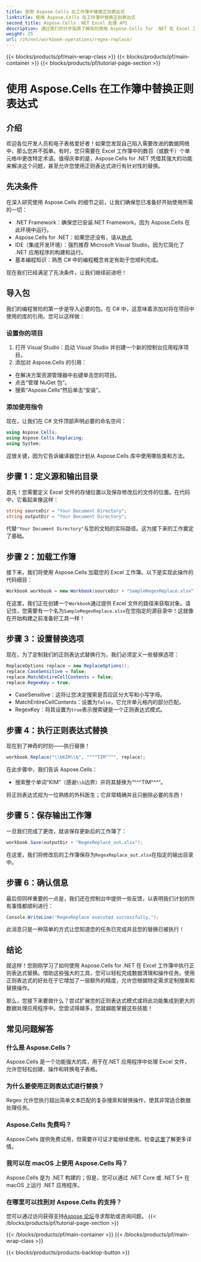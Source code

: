 ```yaml
---
title: 使用 Aspose.Cells 在工作簿中替换正则表达式
linktitle: 使用 Aspose.Cells 在工作簿中替换正则表达式
second_title: Aspose.Cells .NET Excel 处理 API
description: 通过我们的分步指南了解如何使用 Aspose.Cells for .NET 在 Excel 工作簿中执行正则表达式替换。
weight: 25
url: /zh/net/workbook-operations/regex-replace/
---
```


{{< blocks/products/pf/main-wrap-class >}}
{{< blocks/products/pf/main-container >}}
{{< blocks/products/pf/tutorial-page-section >}}

# 使用 Aspose.Cells 在工作簿中替换正则表达式

## 介绍

欢迎各位开发人员和电子表格爱好者！如果您发现自己陷入需要改进的数据网络中，那么您并不孤单。有时，您只需要在 Excel 工作簿中的数百（或数千）个单元格中更改特定术语。值得庆幸的是，Aspose.Cells for .NET 凭借其强大的功能来解决这个问题，甚至允许您使用正则表达式进行有针对性的替换。
## 先决条件

在深入研究使用 Aspose.Cells 的细节之前，让我们确保您已准备好开始使用所需的一切：

- .NET Framework：确保您已安装.NET Framework，因为 Aspose.Cells 在此环境中运行。
-  Aspose.Cells for .NET：如果您还没有，请从[地点](https://releases.aspose.com/cells/net/).
- IDE（集成开发环境）：强烈推荐 Microsoft Visual Studio，因为它简化了 .NET 应用程序的构建和运行。
- 基本编程知识：熟悉 C# 中的编程概念肯定有助于您顺利完成。

现在我们已经满足了先决条件，让我们继续前进吧！

## 导入包

我们的编程冒险的第一步是导入必要的包。在 C# 中，这意味着添加对将在项目中使用的库的引用。您可以这样做：

### 设置你的项目
1. 打开 Visual Studio：启动 Visual Studio 并创建一个新的控制台应用程序项目。
2. 添加对 Aspose.Cells 的引用： 
- 在解决方案资源管理器中右键单击您的项目。
- 点击“管理 NuGet 包”。
- 搜索“Aspose.Cells”然后单击“安装”。

### 添加使用指令
现在，让我们在 C# 文件顶部声明必要的命名空间：

```csharp
using Aspose.Cells;
using Aspose.Cells.Replacing;
using System;
```

这很关键，因为它告诉编译器您计划从 Aspose.Cells 库中使用哪些类和方法。 

## 步骤 1：定义源和输出目录
首先！您需要定义 Excel 文件的存储位置以及保存修改后的文件的位置。在代码中，它看起来像这样：

```csharp
string sourceDir = "Your Document Directory";
string outputDir = "Your Document Directory";
```

代替`"Your Document Directory"`与您的文档的实际路径。这为接下来的工作奠定了基础。 

## 步骤 2：加载工作簿
接下来，我们将使用 Aspose.Cells 加载您的 Excel 工作簿。以下是实现此操作的代码细目：

```csharp
Workbook workbook = new Workbook(sourceDir + "SampleRegexReplace.xlsx");
```

在这里，我们正在创建一个`Workbook`通过提供 Excel 文件的路径来获取对象。请记住，您需要有一个名为`SampleRegexReplace.xlsx`在您指定的源目录中！这就像在开始构建之前准备好工具一样！

## 步骤 3：设置替换选项
现在，为了定制我们的正则表达式替换行为，我们必须定义一些替换选项：

```csharp
ReplaceOptions replace = new ReplaceOptions();
replace.CaseSensitive = false;
replace.MatchEntireCellContents = false;
replace.RegexKey = true;
```

- CaseSensitive：这将让您决定搜索是否应区分大写和小写字母。
-  MatchEntireCellContents：设置为`false`，它允许单元格内的部分匹配。
-  RegexKey：将其设置为`true`表示搜索键是一个正则表达式模式。

## 步骤 4：执行正则表达式替换
现在到了神奇的时刻——执行替换！

```csharp
workbook.Replace("\\bKIM\\b", "^^^TIM^^^", replace);
```

在此步骤中，我们告诉 Aspose.Cells：
- 搜索整个单词“KIM”（感谢`\\b`边界）并将其替换为“^^^TIM^^^“。 

将正则表达式视为一位熟练的外科医生；它非常精确并且只删除必要的东西！

## 步骤 5：保存输出工作簿
一旦我们完成了更改，就该保存更新后的工作簿了：

```csharp
workbook.Save(outputDir + "RegexReplace_out.xlsx");
```

在这里，我们将修改后的工作簿保存为`RegexReplace_out.xlsx`在指定的输出目录中。 

## 步骤 6：确认信息
最后但同样重要的一点是，我们还在控制台中提供一些反馈，以表明我们计划的所有事情都顺利进行：

```csharp
Console.WriteLine("RegexReplace executed successfully.");
```

此消息只是一种简单的方式让您知道您的任务已完成并且您的替换已被执行！

## 结论

就这样！您刚刚学习了如何使用 Aspose.Cells for .NET 在 Excel 工作簿中执行正则表达式替换。借助这些强大的工具，您可以轻松完成数据清理和操作任务。使用正则表达式的好处在于它增加了一层额外的精度，允许您根据特定需求定制搜索和替换操作。

那么，您接下来要做什么？尝试扩展您的正则表达式模式或将此功能集成到更大的数据处理应用程序中。您尝试得越多，您就越能掌握这些技能！

## 常见问题解答

### 什么是 Aspose.Cells？
Aspose.Cells 是一个功能强大的库，用于在.NET 应用程序中处理 Excel 文件，允许您轻松创建、操作和转换电子表格。

### 为什么要使用正则表达式进行替换？
Regex 允许您执行超出简单文本匹配的复杂搜索和替换操作，使其非常适合数据处理任务。

### Aspose.Cells 免费吗？
Aspose.Cells 提供免费试用，但需要许可证才能继续使用。检查[这里](https://purchase.aspose.com/buy)了解更多详情。

### 我可以在 macOS 上使用 Aspose.Cells 吗？
Aspose.Cells 是为 .NET 构建的；但是，您可以通过 .NET Core 或 .NET 5+ 在 macOS 上运行 .NET 应用程序。

### 在哪里可以找到对 Aspose.Cells 的支持？
您可以通过访问获得支持[Aspose 论坛](https://forum.aspose.com/c/cells/9)寻求帮助或咨询问题。
{{< /blocks/products/pf/tutorial-page-section >}}

{{< /blocks/products/pf/main-container >}}
{{< /blocks/products/pf/main-wrap-class >}}

{{< blocks/products/products-backtop-button >}}
